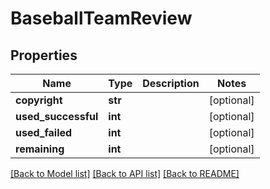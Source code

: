 # BaseballTeamReview

## Properties
Name | Type | Description | Notes
------------ | ------------- | ------------- | -------------
**copyright** | **str** |  | [optional] 
**used_successful** | **int** |  | [optional] 
**used_failed** | **int** |  | [optional] 
**remaining** | **int** |  | [optional] 

[[Back to Model list]](../README.md#documentation-for-models) [[Back to API list]](../README.md#documentation-for-api-endpoints) [[Back to README]](../README.md)

